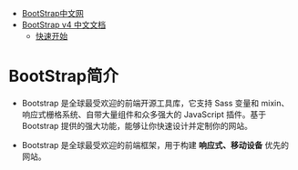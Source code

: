 * [BootStrap中文网](https://www.bootcss.com/)
* [BootStrap v4 中文文档](https://v4.bootcss.com/)
    * [快速开始](https://v4.bootcss.com/docs/getting-started/introduction/)



# BootStrap简介

* Bootstrap 是全球最受欢迎的前端开源工具库，它支持 Sass 变量和 mixin、响应式栅格系统、自带大量组件和众多强大的 JavaScript 插件。基于 Bootstrap 提供的强大功能，能够让你快速设计并定制你的网站。

* Bootstrap 是全球最受欢迎的前端框架，用于构建 **响应式、移动设备** 优先的网站。

